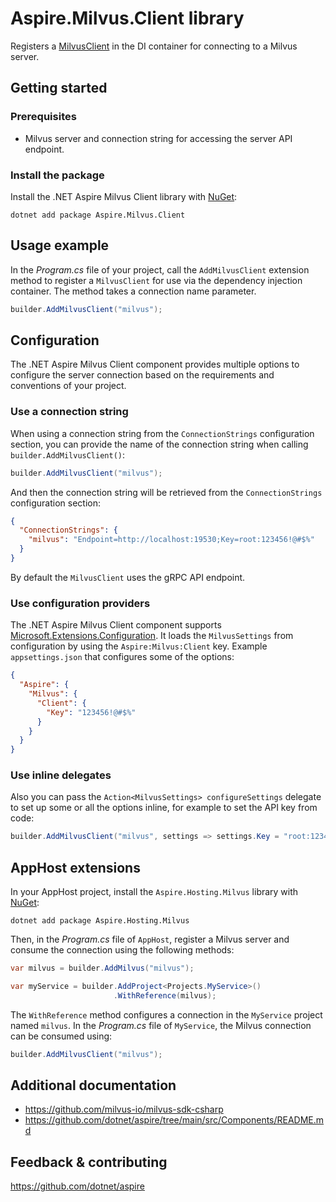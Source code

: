 # Aspire.Milvus.Client library

Registers a [MilvusClient](https://github.com/milvus-io/milvus-sdk-csharp) in the DI container for connecting to a Milvus server.

## Getting started

### Prerequisites

- Milvus server and connection string for accessing the server API endpoint.

### Install the package

Install the .NET Aspire Milvus Client library with [NuGet](https://www.nuget.org):

```dotnetcli
dotnet add package Aspire.Milvus.Client
```

## Usage example

In the _Program.cs_ file of your project, call the `AddMilvusClient` extension method to register a `MilvusClient` for use via the dependency injection container. The method takes a connection name parameter.

```csharp
builder.AddMilvusClient("milvus");
```

## Configuration

The .NET Aspire Milvus Client component provides multiple options to configure the server connection based on the requirements and conventions of your project.

### Use a connection string

When using a connection string from the `ConnectionStrings` configuration section, you can provide the name of the connection string when calling `builder.AddMilvusClient()`:

```csharp
builder.AddMilvusClient("milvus");
```

And then the connection string will be retrieved from the `ConnectionStrings` configuration section:

```json
{
  "ConnectionStrings": {
    "milvus": "Endpoint=http://localhost:19530;Key=root:123456!@#$%"
  }
}
```

By default the `MilvusClient` uses the gRPC API endpoint.

### Use configuration providers

The .NET Aspire Milvus Client component supports [Microsoft.Extensions.Configuration](https://learn.microsoft.com/dotnet/api/microsoft.extensions.configuration). It loads the `MilvusSettings` from configuration by using the `Aspire:Milvus:Client` key. Example `appsettings.json` that configures some of the options:

```json
{
  "Aspire": {
    "Milvus": {
      "Client": {
        "Key": "123456!@#$%"
      }
    }
  }
}
```

### Use inline delegates

Also you can pass the `Action<MilvusSettings> configureSettings` delegate to set up some or all the options inline, for example to set the API key from code:

```csharp
builder.AddMilvusClient("milvus", settings => settings.Key = "root:12345!@#$%");
```

## AppHost extensions

In your AppHost project, install the `Aspire.Hosting.Milvus` library with [NuGet](https://www.nuget.org):

```dotnetcli
dotnet add package Aspire.Hosting.Milvus
```

Then, in the _Program.cs_ file of `AppHost`, register a Milvus server and consume the connection using the following methods:

```csharp
var milvus = builder.AddMilvus("milvus");

var myService = builder.AddProject<Projects.MyService>()
                       .WithReference(milvus);
```

The `WithReference` method configures a connection in the `MyService` project named `milvus`. In the _Program.cs_ file of `MyService`, the Milvus connection can be consumed using:

```csharp
builder.AddMilvusClient("milvus");
```

## Additional documentation

* https://github.com/milvus-io/milvus-sdk-csharp
* https://github.com/dotnet/aspire/tree/main/src/Components/README.md

## Feedback & contributing

https://github.com/dotnet/aspire
